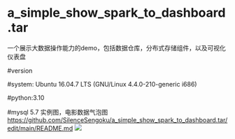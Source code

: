 # a_simple_show_spark_to_dashboard.tar
一个展示大数据操作能力的demo，包括数据仓库，分布式存储组件，以及可视化仪表盘

#version 

#system: Ubuntu 16.04.7 LTS (GNU/Linux 4.4.0-210-generic i686)

#python:3.10

#mysql 5.7 
实例图，电影数据气泡图
https://github.com/SilenceSengoku/a_simple_show_spark_to_dashboard.tar/edit/main/README.md
<img src="https://github.com/SilenceSengoku/a_simple_show_spark_to_dashboard.tar/images/ads_for_bubble_chart.png">
